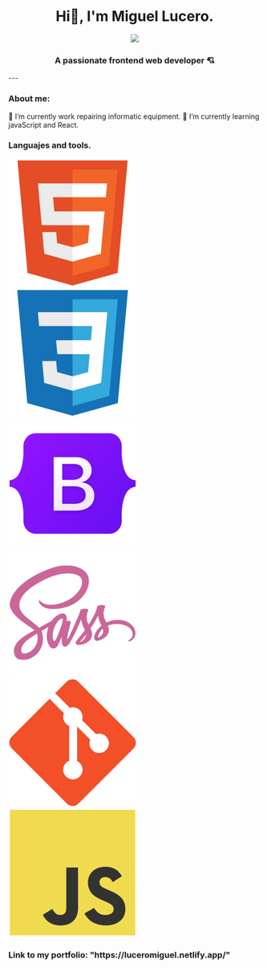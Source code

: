 <div id="header" align="center">
  <h1> Hi👋, I'm Miguel Lucero.</h1>
  <img src="https://media.giphy.com/media/v1.Y2lkPTc5MGI3NjExMDgyMGFkMzFkNzhkYzE4MDFmY2M5NjdkMDQ1YjFhOGM3ODRmOGJmMSZlcD12MV9pbnRlcm5hbF9naWZzX2dpZklkJmN0PWc/13HBDT4QSTpveU/giphy.gif">
  <h3>A passionate frontend web developer 💘</h3>
  </div>
---
<div id="About">
  <h3> About me:</h3>
  <label>🔭 I’m currently work repairing informatic equipment.</label>
  <label>🌱 I’m currently learning javaScript and React.</label>
</div>

 <h3>Languajes and tools.</h3>
 <img src="https://github.com/devicons/devicon/blob/master/icons/html5/html5-original.svg">
 <img src="https://github.com/devicons/devicon/blob/master/icons/css3/css3-original.svg">
 <img src="https://github.com/devicons/devicon/blob/master/icons/bootstrap/bootstrap-original.svg">
 <img src="https://github.com/devicons/devicon/blob/master/icons/sass/sass-original.svg">
 <img src="https://github.com/devicons/devicon/blob/master/icons/git/git-original.svg">
 <img src="https://github.com/devicons/devicon/blob/master/icons/javascript/javascript-original.svg">
 <h3> Link to my portfolio: "https://luceromiguel.netlify.app/"
